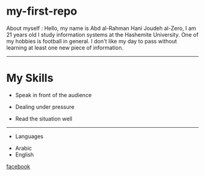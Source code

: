 # my-first-repo
About myself :
Hello, my name is Abd al-Rahman Hani Joudeh al-Zero, I am 21 years old
I study information systems at the Hashemite University. One of my hobbies is football in general. I don't like my day to pass without learning at least one new piece of information.
****
# My Skills
+ Speak in front of the audience

+ Dealing under pressure

+ Read the situation well

****
- Languages 
* Arabic
* English

<a href="[url](https://www.facebook.com/abohani2001/)"> facebook </a>


